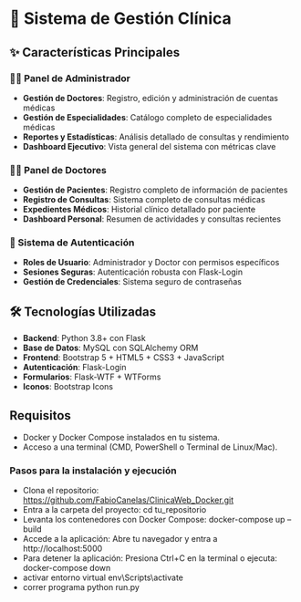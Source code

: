 # 🏥 Sistema de Gestión Clínica
## ✨ Características Principales
### 👨‍💼 Panel de Administrador
- **Gestión de Doctores**: Registro, edición y administración de cuentas médicas
- **Gestión de Especialidades**: Catálogo completo de especialidades médicas
- **Reportes y Estadísticas**: Análisis detallado de consultas y rendimiento
- **Dashboard Ejecutivo**: Vista general del sistema con métricas clave
### 👨‍⚕️ Panel de Doctores
- **Gestión de Pacientes**: Registro completo de información de pacientes
- **Registro de Consultas**: Sistema completo de consultas médicas
- **Expedientes Médicos**: Historial clínico detallado por paciente
- **Dashboard Personal**: Resumen de actividades y consultas recientes
### 🔐 Sistema de Autenticación
- **Roles de Usuario**: Administrador y Doctor con permisos específicos
- **Sesiones Seguras**: Autenticación robusta con Flask-Login
- **Gestión de Credenciales**: Sistema seguro de contraseñas
## 🛠️ Tecnologías Utilizadas
- **Backend**: Python 3.8+ con Flask
- **Base de Datos**: MySQL con SQLAlchemy ORM
- **Frontend**: Bootstrap 5 + HTML5 + CSS3 + JavaScript
- **Autenticación**: Flask-Login
- **Formularios**: Flask-WTF + WTForms
- **Iconos**: Bootstrap Icons
## Requisitos
- Docker y Docker Compose instalados en tu sistema.
- Acceso a una terminal (CMD, PowerShell o Terminal de Linux/Mac).
### Pasos para la instalación y ejecución
- Clona el repositorio:
  https://github.com/FabioCanelas/ClinicaWeb_Docker.git
- Entra a la carpeta del proyecto:
  cd tu_repositorio
- Levanta los contenedores con Docker Compose:
  docker-compose up –build
- Accede a la aplicación:
  Abre tu navegador y entra a http://localhost:5000
- Para detener la aplicación:
  Presiona Ctrl+C en la terminal o ejecuta:
  docker-compose down
- activar entorno virtual
   env\Scripts\activate
- correr programa
  python run.py